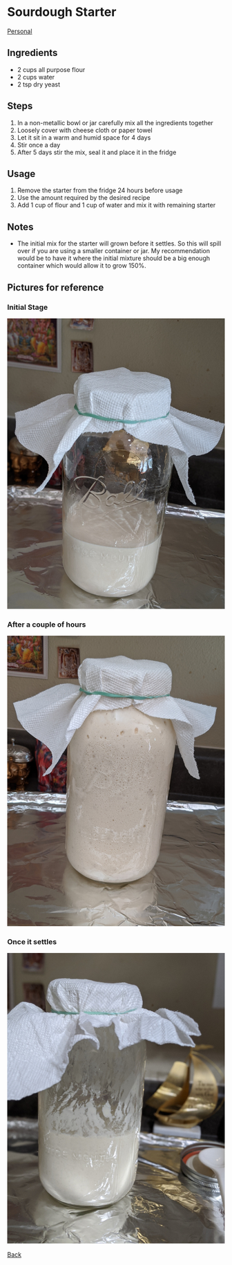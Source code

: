 # Sourdough Starter
[Personal](../../readme.md)

## Ingredients

- 2 cups all purpose flour
- 2 cups water 
- 2 tsp dry yeast

## Steps

1. In a non-metallic bowl or jar carefully mix all the ingredients together
2. Loosely cover with cheese cloth or paper towel
3. Let it sit in a warm and humid space for 4 days
4. Stir once a day
5. After 5 days stir the mix, seal it and place it in the fridge

## Usage

1. Remove the starter from the fridge 24 hours before usage
2. Use the amount required by the desired recipe
3. Add 1 cup of flour and 1 cup of water and mix it with remaining starter

## Notes

- The initial mix for the starter will grown before it settles. So this will spill over if you are using a smaller container or jar. My recommendation would be to have it where the initial mixture should be a big enough container which would allow it to grow 150%.

## Pictures for reference

### Initial Stage
![Initial Stage][InitialStage]

### After a couple of hours
![After a couple of hours][AfterACoupleOfHours]

### Once it settles
![Once it settles][OnceItSettles]

[Back](../readme.md)

[InitialStage]: ./images/InitialStage.jpg
[AfterACoupleOfHours]: ./images/AfterACoupleOfHours.jpg
[OnceItSettles]: ./images/OnceItSettles.jpg